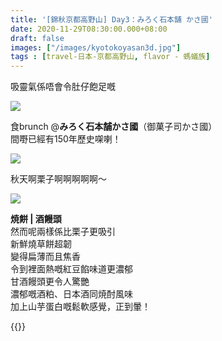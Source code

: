 ```yaml
---
title: '[錦秋京都高野山] Day3：みろく石本舗 かさ國'
date: 2020-11-29T08:30:00.000+08:00
draft: false
images: ["/images/kyotokoyasan3d.jpg"]
tags : [travel-日本-京都高野山, flavor - 螞蟻族]
---
```


吸靈氣係唔會令肚仔飽足嘅  

![](/images/kyotokoyasan3d1.jpg)

食brunch @**みろく石本舗かさ國**（御菓子司かさ國）  
間嘢已經有150年歷史㗎喇！  

![](/images/kyotokoyasan3d2.jpg)

秋天啊栗子啊啊啊啊啊～  

![](/images/kyotokoyasan3d.jpg)

**焼餅 | 酒饅頭**  
然而呢兩樣係比栗子更吸引  
新鮮燒草餅超韌  
變得扁薄而且焦香  
令到裡面熱嘅紅豆餡味道更濃郁  
甘酒饅頭更令人驚艷  
濃郁嘅酒粕、日本酒同焼酎風味  
加上山芋蛋白嘅鬆軟感覺，正到暈！  
  
  
{{<kyotokoyasan>}}  
